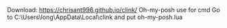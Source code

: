 Download: https://chrisant996.github.io/clink/
Oh-my-posh use for cmd
Go to C:\Users\long\AppData\Local\clink and put oh-my-posh.lua